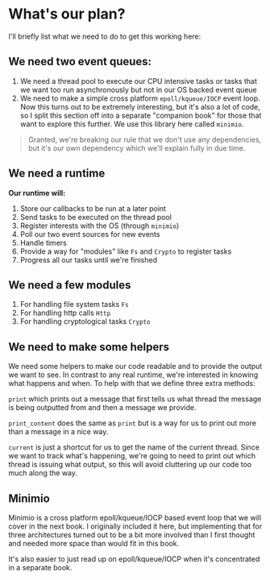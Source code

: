 # What's our plan?

I'll briefly list what we need to do to get this working here:

## We need two event queues:

1. We need a thread pool to execute our CPU intensive tasks or tasks that we want
too run asynchronously but not in our OS backed event queue
2. We need to make a simple cross platform `epoll/kqueue/IOCP` event loop. Now
this turns out to be extremely interesting, but it's also a lot of code, so I split
 this section off into a separate "companion book" for those that want to explore this further.
We use this library here called `minimio`.

> Granted, we're breaking our rule that we don't use any dependencies, but it's our own dependency which we'll explain fully in due time.

## We need a runtime

**Our runtime will:**

1. Store our callbacks to be run at a later point
2. Send tasks to be executed on the thread pool
3. Register interests with the OS (through `minimio`)
4. Poll our two event sources for new events
5. Handle timers
6. Provide a way for "modules" like `Fs` and `Crypto` to register tasks
7. Progress all our tasks until we're finished

## We need a few modules

1. For handling file system tasks `Fs`
2. For handling http calls `Http`
3. For handling cryptological tasks `Crypto`

## We need to make some helpers

We need some helpers to make our code readable and to provide the output we want
to see. In contrast to any real runtime, we're interested in knowing what happens
and when. To help with that we define three extra methods:

`print` which prints out a message that first tells us what thread the message is being outputted from and then a message we provide.

`print_content` does the same as `print` but is a way for us to print out more than a message in a nice way.

`current` is just a shortcut for us to get the name of the current thread. Since we want to track what's happening, we're going to need to print out which thread is issuing what output, so this will avoid cluttering up our code too much along the way.


## Minimio

Minimio is a cross platform epoll/kqueue/IOCP based event loop that we will cover in the next book. I originally included it here, but implementing that for three architectures turned out to be a bit more involved than I first thought and needed more space than would fit in this book.

It's also easier to just read up on epoll/kqueue/IOCP when it's concentrated in a separate book.

